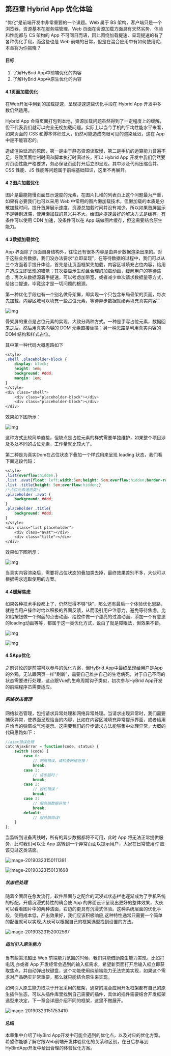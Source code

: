 ## 第四章 Hybrid App 优化体验

“优化”是前端开发中非常重要的一个课题。Web 属于 BS 架构，客户端只是一个浏览器，资源基本在服务端管理，Web 页面在资源加载方面具有天然劣势，体验和性能都与 CS 架构的 App 不可同日而语，因此围绕加载提速、呈现提速的有了各种优化手段，而这些也是 Web 前端的日常，但是在混合应用中有如何使用呢，本章将为你揭晓？

#### 目标

1. 了解HyBrid App中前端优化的内容
2. 了解HyBrid App中原生优化的内容

#### 4.1页面加载优化

在Web开发中用到的加载提速，呈现提速这些优化手段在 Hybrid App 开发中多数仍然适用。

Hybrid App 会将页面打包到本地，资源加载问题虽然得到了一定程度上的缓解，但不代表我们就可以完全无视加载问题。实际上以当今手机的平均性能水平来看，如果页面的 CSS 和脚本体积过大，仍然可能造成肉眼可见的渲染延迟，这在 App 中是不能容忍的。

造成渲染延迟的原因，第一是由于静态资源读取慢，第二是手机的运算能力普遍不足，导致页面绘制时间和脚本执行时间过长，所以 Hybrid App 开发中我们仍然要对页面性能严格要求，务必保证页面打开后立即呈现。其中涉及代码压缩合并、CSS 性能、JS 性能等问题属于前端基础知识，这里不再展开。

#### 4.2图片加载优化

图片是最能拖慢页面显示速度的元素，在图片扎堆的列表页上这个问题最为严重，如果有必要我们也可以采用 Web 中常用的图片懒加载技术，但懒加载的本质是分散加载时间，提升首屏展示速度，资源总加载时间并没有减少，所以如果首屏显示不是特别迟滞，使用懒加载的意义并不大。给图片提速最好的解决方式是缓存，有条件可以使用 CDN 加速，没条件可以在 App 端做图片缓存，但这需要结合原生能力。


#### 4.3数据加载优化

App 界面除了页面自身结构外，往往还有很多内容是由异步数据渲染出来的。对于这些业务数据，我们没办法要求“立即呈现”，在等待数据的过程中，我们可以从三个方面着手提升体验，首先是让页面框架先加载，内容区域填充占位内容，给用户造成立即呈现的错觉；其次要显示生动且合理的加载动画，缓解用户的等待焦虑；再次从数据源着手提速，可以考虑加带宽，或者减少单次请求数据量等方式，给接口提速，毕竟这才是一切问题的根源。

第一种优化手段也有一个别名做骨架屏，即实现一个只包含布局骨架的页面，每次先加载，内容区域可以填充一些占位元素，等待异步数据就绪再填充真实内容：

![img](assets/a261eed0-a0fc-11e8-a0ec-cf87101d7444.png)

骨架屏的重点是占位元素的实现，大致分两种方式。一种是手写占位元素，数据回来之后，然后用真实内容的 DOM 元素直接替换；另一种思路是利用真实内容的 DOM 结构和样式占位。

其中第一种代码大概思路如下

```css
<style>
.shell .placeholder-block {
    display: block;
    height: 5em;
    background: #ddd;
    margin: 1em;
}
</style>
<div class="shell">
    <div class="placeholder-block"></div>
    <div class="placeholder-block"></div>
</div>
```

效果如下图所示：

![img](assets/d1d4ff40-a0fc-11e8-9a44-c381fc9d5498.png)

这种方式比较简单直接，但缺点是占位元素的样式需要单独维护，如果整个项目涉及多处不同的占位元素，工作量就比较大了。

第二种是为真实Dom在占位状态下叠加一个样式用来呈现 loading 状态，我们看下面这段代码：

```css
<style>
.list{overflow:hidden;}
.list .avat{float: left;width:5em;height: 5em;overflow:hidden;border-radius: 2.5em;margin-right: 1em;}
.list .title{height: 5em;overflow:hidden;}
/*占位元素通用类*/
.placeholder .avat {
    background: #ddd;
}
.placeholder .title{
    background: #ddd;
}
</style>
<div class="list placeholder">
    <div class="avat"></div>
    <div class="title"></div>
</div>
```

效果如下图所示：

![img](assets/111d40e0-a0fd-11e8-adf5-590019ab5349.png)

当真实内容渲染后，需要将占位状态的叠加类去掉，最终效果差别不多，大伙可以根据需求选取使用的方案。

#### 4.4缓解焦虑

如果各种技术手段都上了，仍然觉得不够“快”，那么还有最后一个体验优化思路，就是当用户操作时给以积极的界面反馈，从而吸引用户注意力，避免等待焦虑，比如给按钮做一个绚丽的点击动画、给控件做一个漂亮的过渡动画，添加一个有意思的loading动画等等，都属于这一类优化方式，说白了就是障眼法，但效果不错。

![img](assets/01930a582bcdc3a84a0d304fec5f14.gif)

![img](assets/a50lsq8246622817855.GIF)

#### 4.5App优化

之前讨论的是前端可以参与的优化方案，但HyBrid App中最终呈现给用户是App的外观，无法跟网页一样"刷新”，需要自己维护自己的生老病死，对于自己不同的状态需要进行处理，这点跟Vue的生命周期钩子类似，初次参与HyBrid App开发的前端程序员需要适应。

##### 网络状态管理
网络状态管理，包括请求异常处理和网络异常处理。当请求出现异常时，我们需要捕获异常，使界面呈现恰当的内容，比如在内容区域填充异常提示界面，或者给用户恰当的弹窗或气泡提示。这需要我们的异步请求方法能够集中处理异常，大概的代码思路如下：

```javascript
//ajax错误处理
catchAjaxError = function(code, status) {
    switch (code) {
        case 0:
            // 网络错误，请检查网络连接！
            break;
        case 1:
            // 请求超时！
            break;
        case 2:
            // 授权错误！
            break;
        case 3:
            // 服务端数据异常！
            break;
        default:
            // 服务端错误!
    }
};
```

当监听到设备离线时，所有的异步数据都将不可用，此时 App 将无法正常提供服务，此时我们可以让 App 跳转到一个异常页面以提示用户，大家在日常使用时 应该见过这类洁面。

![image-20190323150111381](assets/image-20190323150111381.png)

![image-20190323150131698](assets/image-20190323150131698.png)

##### 状态栏处理

随着全面屏在愈发流行，软件层面与之配合的沉浸式状态栏也逐渐成为了手机系统的标配，开启沉浸式特性的确会使 App 的界面设计呈现出更好的整体效果，大伙可以看看图片中的两种洁面，右边的更具有沉浸式体验。这种系统层面的优化手段，使用成本低，产出效果好，我们应该积极响应,这种特性通常只需要一个简单的配置就可以实现,大伙可以根据自己的框架选型找到设置的方法。

![image-20190323152002567](assets/image-20190323152002567.png)



##### 适当引入原生能力

当有些需求超出 Web 前端能力范围的时候，我们只能借助原生能力实现。比如打电话,亦或者 App 开发经常会遇到的输入框需求，希望新页面打开后输入框立即获取焦点，并自动弹出软键盘，这个功能使用纯前端能力无法完美实现，如果这个需求对产品确实非常重要，那么就只能结合原生来实现。

如何引入原生能力取决于开发采用的框架，通常的混合应用开发框架都有自己的原生插件生态，可以从插件库里找到自己需要的插件，具体的插件需要结合开发框架选型来决定，下一章会详细介绍不同的框架，这里不做展开。

![image-20190323151753410](assets/image-20190323151753410.png)

#### 总结

本章集中介绍了HyBird App开发中可能会遇到的优化点，以及对应的优化方案。希望你能够了解它跟Web前端开发体验优化的关系和区别，在日后参与到HyBirdApp开发中给出合理的体验优化方案。